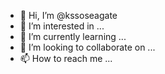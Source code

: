 - 👋 Hi, I’m @kssoseagate
- 👀 I’m interested in ...
- 🌱 I’m currently learning ...
- 💞️ I’m looking to collaborate on ...
- 📫 How to reach me ...

<!---
kssoseagate/kssoseagate is a ✨ special ✨ repository because its `README.md` (this file) appears on your GitHub profile.
You can click the Preview link to take a look at your changes.
--->

